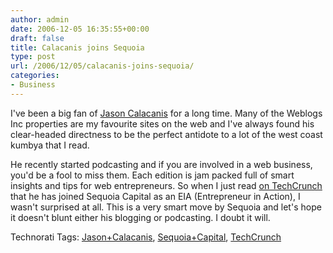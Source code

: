 ```yaml
---
author: admin
date: 2006-12-05 16:35:55+00:00
draft: false
title: Calacanis joins Sequoia
type: post
url: /2006/12/05/calacanis-joins-sequoia/
categories:
- Business
---
```


I've been a big fan of [Jason Calacanis](http://www.calacanis.com/) for a long time. Many of the Weblogs Inc properties are my favourite sites on the web and I've always found his clear-headed directness to be the perfect antidote to a lot of the west coast kumbya that I read. 

He recently started podcasting and if you are involved in a web business, you'd be a fool to miss them. Each edition is jam packed full of smart insights and tips for web entrepreneurs. So when I just read [on TechCrunch](http://www.techcrunch.com/2006/12/05/calacanis-takes-position-at-sequoia-capital/) that he has joined Sequoia Capital as an EIA (Entrepreneur in Action), I wasn't surprised at all. This is a very smart move by Sequoia and let's hope it doesn't blunt either his blogging or podcasting. I doubt it will.

Technorati Tags: [Jason+Calacanis](http://www.technorati.com/tags/Jason+Calacanis), [Sequoia+Capital](http://www.technorati.com/tags/Sequoia+Capital), [TechCrunch](http://www.technorati.com/tags/TechCrunch)

